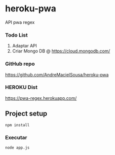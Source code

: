 # heroku-pwa
API pwa regex

### Todo List
1. Adaptar API
2. Criar Mongo DB @ https://cloud.mongodb.com/


### GitHub repo
https://github.com/AndreMacielSousa/heroku-pwa

### HEROKU Dist
https://pwa-regex.herokuapp.com/


## Project setup
```
npm install
```

### Executar
```
node app.js
```